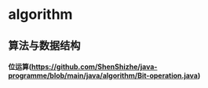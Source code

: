 # algorithm
## 算法与数据结构

#### 位运算(https://github.com/ShenShizhe/java-programme/blob/main/java/algorithm/Bit-operation.java)
```

```
